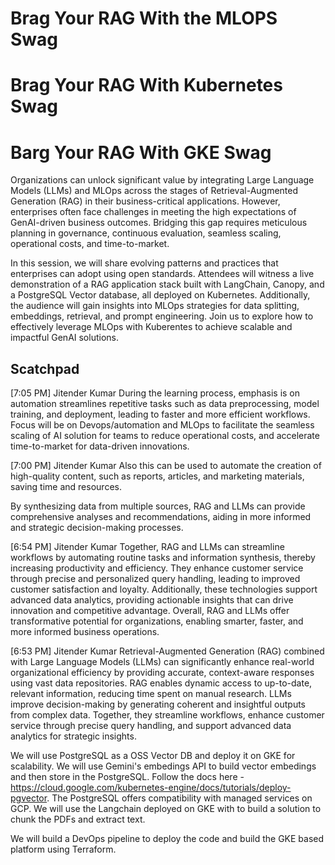 # Brag Your RAG With the MLOPS Swag
# Brag Your RAG With Kubernetes Swag
# Barg Your RAG With GKE Swag

Organizations can unlock significant value by integrating Large Language Models (LLMs) and MLOps across the stages of Retrieval-Augmented Generation (RAG) in their business-critical applications. However, enterprises often face challenges in meeting the high expectations of GenAI-driven business outcomes. Bridging this gap requires meticulous planning in governance, continuous evaluation, seamless scaling, operational costs, and time-to-market.

In this session, we will share evolving patterns and practices that enterprises can adopt using open standards. Attendees will witness a live demonstration of a RAG application stack built with LangChain, Canopy, and a PostgreSQL Vector database, all deployed on Kubernetes. Additionally, the audience will gain insights into MLOps strategies for data splitting, embeddings, retrieval, and prompt engineering. Join us to explore how to effectively leverage MLOps with Kuberentes to achieve scalable and impactful GenAI solutions.


## Scatchpad 
[7:05 PM] Jitender Kumar
During the learning process, emphasis is on automation streamlines repetitive tasks such as data preprocessing, model training, and deployment, leading to faster and more efficient workflows. Focus will be on  Devops/automation and MLOps to facilitate the seamless scaling of AI solution for teams to reduce operational costs, and accelerate time-to-market for data-driven innovations.
 

[7:00 PM] Jitender Kumar
Also this  can be used to automate the creation of high-quality content, such as reports, articles, and marketing materials, saving time and resources.
 

By synthesizing data from multiple sources, RAG and LLMs can provide comprehensive analyses and recommendations, aiding in more informed and strategic decision-making processes.

[6:54 PM] Jitender Kumar
Together, RAG and LLMs can streamline workflows by automating routine tasks and information synthesis, thereby increasing productivity and efficiency. They enhance customer service through precise and personalized query handling, leading to improved customer satisfaction and loyalty. Additionally, these technologies support advanced data analytics, providing actionable insights that can drive innovation and competitive advantage. Overall, RAG and LLMs offer transformative potential for organizations, enabling smarter, faster, and more informed business operations.

[6:53 PM] Jitender Kumar
Retrieval-Augmented Generation (RAG) combined with Large Language Models (LLMs) can significantly enhance real-world organizational efficiency by providing accurate, context-aware responses using vast data repositories. RAG enables dynamic access to up-to-date, relevant information, reducing time spent on manual research. LLMs improve decision-making by generating coherent and insightful outputs from complex data. Together, they streamline workflows, enhance customer service through precise query handling, and support advanced data analytics for strategic insights.
 


We will use PostgreSQL as a OSS Vector DB and deploy it on GKE for scalability. 
We will use Gemini's embedings API to build vector embedings and then store in the PostgreSQL. 
Follow the docs here - https://cloud.google.com/kubernetes-engine/docs/tutorials/deploy-pgvector. 
The PostgreSQL offers compatibility with managed services on GCP. 
We will use the Langchain deployed on GKE with  to build a solution to chunk the PDFs and extract text. 

We will build a DevOps pipeline to deploy the code and build the GKE based platform using Terraform. 



